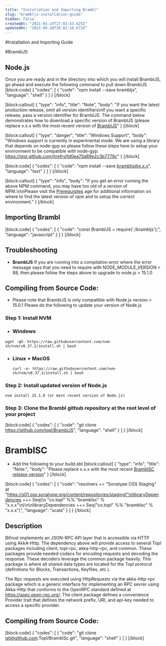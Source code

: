 ```yaml
---
title: "Installation and Importing Brambl"
slug: "brambljs-installation-guide"
hidden: false
createdAt: "2021-03-24T17:01:53.425Z"
updatedAt: "2021-09-20T20:02:16.673Z"
---
```

#Installation and Importing Guide

#BramblJS

## Node.js

Once you are ready and in the directory into which you will install BramblJS, go ahead and execute the following command to pull down BramblJS
[block:code]
{
  "codes": [
    {
      "code": "npm install --save brambljs",
      "language": "shell"
    }
  ]
}
[/block]

[block:callout]
{
  "type": "info",
  "title": "Note",
  "body": "If you want the latest production release, omit all version identifiers\nIf you want a specific release, pass a version identifier for BramblJS. The command below demonstrates how to download a specific version of BramblJS (please replace x.x.x with the most recent version of [BramblJS](https://github.com/Topl/BramblJS/releases)"
}
[/block]

[block:callout]
{
  "type": "danger",
  "title": "Windows Support",
  "body": "Windows support is currently in experimental mode. We are using a library that depends on node-gyp so please follow these steps here to setup your environment to be compatible with node-gyp: https://gist.github.com/jtrefry/fd0ea70a89e2c3b7779c"
}
[/block]

[block:code]
{
  "codes": [
    {
      "code": "npm install --save brambljs@x.x.x",
      "language": "text"
    }
  ]
}
[/block]

[block:callout]
{
  "type": "info",
  "body": "If you get an error running the above NPM command, you may have too old of a version of NPM.\n\nPlease visit the [Prerequisites](https://topl.readme.io/v1.3.0/docs/prerequisites) age for additional information on where to find the latest version of npm and to setup the correct environment."
}
[/block]
## Importing Brambl 
[block:code]
{
  "codes": [
    {
      "code": "const BramblJS = require('./brambljs');",
      "language": "javascript"
    }
  ]
}
[/block]
## Troubleshooting 

- **BramblJS** If you are running into a compilation error where the error message says that you need to require with NODE_MODULE_VERSION = 88, then please follow the steps above to upgrade to node.js > 15.1.0

## Compiling from Source Code: 
-  Please note that BramblJS is only compatible with Node.js version > 15.0.1
Please do the following to update your version of Node.js

### Step 1: Install NVM 
- ### Windows 
 ` wget -qO- https://raw.githubusercontent.com/nvm-sh/nvm/v0.37.2/install.sh | bash `
  
- ### Linux + MacOS
  ` curl -o- https://raw.githubusercontent.com/nvm-sh/nvm/v0.37.2/install.sh | bash `

### Step 2: Install updated version of Node.js
 ` nvm install 15.1.0 (or most recent version of Node.js) `

### Step 3: Clone the Brambl github repository at the root level of your project
[block:code]
{
  "codes": [
    {
      "code": "git clone https://github.com/topl/BramblJS",
      "language": "shell"
    }
  ]
}
[/block]
# BramblSC
* Add the following to your build.sbt
[block:callout]
{
  "type": "info",
  "title": "Note:",
  "body": "Please replace x.x.x with the most recent [BramblSC release version](https://dash.readme.com/project/topl/v1.3.0/docs/topl-protocol-release-notes)"
}
[/block]

[block:code]
{
  "codes": [
    {
      "code": "resolvers +=  \"Sonatype OSS Staging\" at \"https://s01.oss.sonatype.org/content/repositories/staging\"\nlibraryDependencies ++= Seq(\n  \"co.topl\" %% \"bramblsc\" % \"x.x.x\"\n)\n\nlibraryDependencies ++= Seq(\"co.topl\" %% \"bramblsc\" % \"x.x.x\")",
      "language": "scala"
    }
  ]
}
[/block]
## Description

Bifrost implements an JSON-RPC API layer that is accessible via HTTP using AkkA-Http. The dependency above will provide access to several Topl packages including client, topl-rpc, akka-http-rpc, and common. These packages provide needed codecs for encoding requests and decoding the response. These decoders leverage the common package heavily. This package is where all shared data types are located for the Topl protocol (definitions for Blocks, Transactions, Keyfiles, etc.).

The Rpc requests are executed using HttpRequests via the akka-http-rpc package which is a generic interface for implementing an RPC sevrer using Akka-Http that conforms to the OpenRPC standard defined at https://spec.open-rpc.org/. The client package defines a convenience Provider trait that defines the network prefix, URI, and api-key needed to access a specific provider.

## Compiling from Source Code: 
[block:code]
{
  "codes": [
    {
      "code": "git clone git@github.com:Topl/BramblSc.git",
      "language": "shell"
    }
  ]
}
[/block]